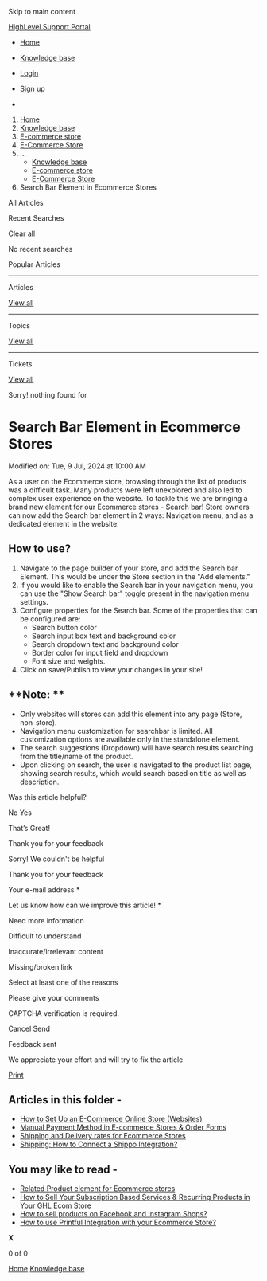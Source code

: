 Skip to main content

[ HighLevel Support Portal ](https://help.gohighlevel.com)

  * [ Home ](/support/home)
  * [ Knowledge base ](/support/solutions)

  * [Login](/support/login)
  * [Sign up](/support/signup)
  * 

  1. [Home](/support/home)
  2. [Knowledge base](/support/solutions)
  3. [E-commerce store](/support/solutions/155000000059)
  4. [E-Commerce Store](/support/solutions/folders/155000000182)
  5. ... 
     * [Knowledge base](/support/solutions)
     * [E-commerce store](/support/solutions/155000000059)
     * [E-Commerce Store](/support/solutions/folders/155000000182)
  6. Search Bar Element in Ecommerce Stores

All  Articles 

Recent Searches

Clear all

No recent searches

Popular Articles

* * *

Articles

[View all](/support/search/solutions)

* * *

Topics

[View all](/support/search/topics)

* * *

Tickets

[View all](/support/search/tickets)

Sorry! nothing found for   

# Search Bar Element in Ecommerce Stores

Modified on: Tue, 9 Jul, 2024 at 10:00 AM

As a user on the Ecommerce store, browsing through the list of products was a difficult task. Many products were left unexplored and also led to complex user experience on the website. To tackle this we are bringing a brand new element for our Ecommerce stores - Search bar! Store owners can now add the Search bar element in 2 ways: Navigation menu, and as a dedicated element in the website.

## **How to use?**

  1. Navigate to the page builder of your store, and add the Search bar Element. This would be under the Store section in the "Add elements."
  2. If you would like to enable the Search bar in your navigation menu, you can use the "Show Search bar" toggle present in the navigation menu settings.
  3. Configure properties for the Search bar. Some of the properties that can be configured are:
     * Search button color
     * Search input box text and background color
     * Search dropdown text and background color
     * Border color for input field and dropdown
     * Font size and weights.
  4. Click on save/Publish to view your changes in your site!

## **Note:  **

  * Only websites will stores can add this element into any page (Store, non-store).
  * Navigation menu customization for searchbar is limited. All customization options are available only in the standalone element.
  * The search suggestions (Dropdown) will have search results searching from the title/name of the product.
  * Upon clicking on search, the user is navigated to the product list page, showing search results, which would search based on title as well as description.

Was this article helpful?

No  Yes 

That’s Great!

Thank you for your feedback

Sorry! We couldn't be helpful

Thank you for your feedback

Your e-mail address *

Let us know how can we improve this article! *

Need more information 

Difficult to understand 

Inaccurate/irrelevant content 

Missing/broken link 

Select at least one of the reasons 

Please give your comments 

CAPTCHA verification is required. 

Cancel  Send 

Feedback sent

We appreciate your effort and will try to fix the article

[Print](javascript:print\(\))

## Articles in this folder -

  * [How to Set Up an E-Commerce Online Store (Websites)](/support/solutions/articles/155000001157-how-to-set-up-an-e-commerce-online-store-websites-)
  * [Manual Payment Method in E-commerce Stores & Order Forms](/support/solutions/articles/155000002897-manual-payment-method-in-e-commerce-stores-order-forms)
  * [Shipping and Delivery rates for Ecommerce Stores](/support/solutions/articles/155000002842-shipping-and-delivery-rates-for-ecommerce-stores)
  * [Shipping: How to Connect a Shippo Integration?](/support/solutions/articles/155000003109-shipping-how-to-connect-a-shippo-integration-)

## You may like to read -

  * [Related Product element for Ecommerce stores](/support/solutions/articles/155000002844-related-product-element-for-ecommerce-stores)
  * [How to Sell Your Subscription Based Services & Recurring Products in Your GHL Ecom Store](/support/solutions/articles/155000002833-how-to-sell-your-subscription-based-services-recurring-products-in-your-ghl-ecom-store)
  * [How to sell products on Facebook and Instagram Shops?](/support/solutions/articles/155000004055-how-to-sell-products-on-facebook-and-instagram-shops-)
  * [How to use Printful Integration with your Ecommerce Store?](/support/solutions/articles/155000002442-how-to-use-printful-integration-with-your-ecommerce-store-)

**X**

0 of 0 []()

[Home](/support/home) [Knowledge base](/support/solutions)
